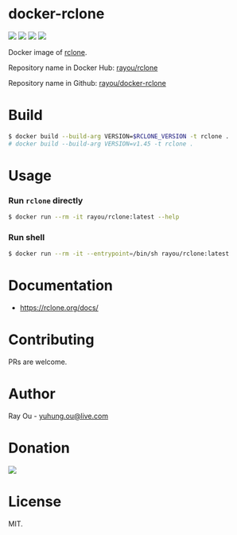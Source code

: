 [github]: https://github.com/rayou/docker-rclone
[app-github]: https://github.com/ncw/rclone
[dockerstore]: https://hub.docker.com/r/rayou/rclone
[donation]: https://donorbox.org/rayou?amount=10

# docker-rclone
[![](https://img.shields.io/docker/image-size/rayou/rclone?sort=semver)][dockerstore] [![](https://img.shields.io/docker/v/rayou/rclone?sort=semver)][dockerstore] [![](https://img.shields.io/docker/stars/rayou/rclone)][dockerstore] [![](https://img.shields.io/badge/Donate-Donorbox-green.svg)][donation]

Docker image of [rclone][app-github].

Repository name in Docker Hub: [rayou/rclone][dockerstore]

Repository name in Github: [rayou/docker-rclone][github]

# Build
```bash
$ docker build --build-arg VERSION=$RCLONE_VERSION -t rclone .
# docker build --build-arg VERSION=v1.45 -t rclone .
```

# Usage

### Run `rclone` directly
```bash
$ docker run --rm -it rayou/rclone:latest --help
```

### Run shell
```bash
$ docker run --rm -it --entrypoint=/bin/sh rayou/rclone:latest
```

# Documentation
- https://rclone.org/docs/

# Contributing

PRs are welcome.

# Author

Ray Ou - yuhung.ou@live.com

# Donation

[![](https://d1iczxrky3cnb2.cloudfront.net/button-small-green.png)][donation]

# License

MIT.